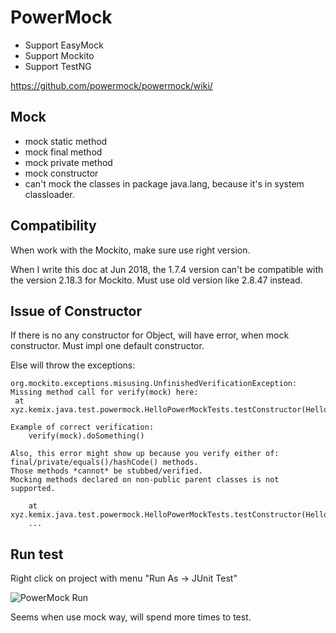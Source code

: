 # PowerMock

- Support EasyMock
- Support Mockito
- Support TestNG


https://github.com/powermock/powermock/wiki/

## Mock

- mock static method
- mock final method
- mock private method
- mock constructor
- can't mock the classes in package java.lang, because it's in system classloader.

## Compatibility

When work with the Mockito, make sure use right version.

When I write this doc at Jun 2018, the 1.7.4 version can't be compatible with the version 2.18.3 for Mockito.
Must use old version like 2.8.47 instead.

## Issue of Constructor

If there is no any constructor for Object, will have error, when mock constructor. Must impl one default constructor.

Else will throw the exceptions:

```
org.mockito.exceptions.misusing.UnfinishedVerificationException: 
Missing method call for verify(mock) here:
 at xyz.kemix.java.test.powermock.HelloPowerMockTests.testConstructor(HelloPowerMockTests.java:39)

Example of correct verification:
    verify(mock).doSomething()

Also, this error might show up because you verify either of: final/private/equals()/hashCode() methods.
Those methods *cannot* be stubbed/verified.
Mocking methods declared on non-public parent classes is not supported.

    at xyz.kemix.java.test.powermock.HelloPowerMockTests.testConstructor(HelloPowerMockTests.java:39)
    ...

```

## Run test

Right click on project with menu "Run As -> JUnit Test"

![PowerMock Run](powermock-runtest.png)

Seems when use mock way, will spend more times to test.